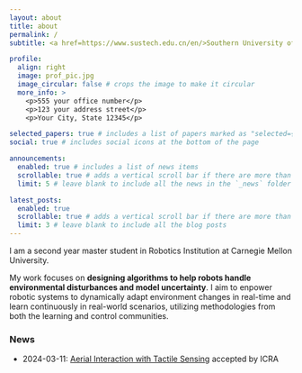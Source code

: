```yaml
---
layout: about
title: about
permalink: /
subtitle: <a href=https://www.sustech.edu.cn/en/>Southern University of Science and Technology</a>, <a href=https://eee.sustech.edu.cn//>Robotics Institute</a>, Master of Electronic Science and Technology.

profile:
  align: right
  image: prof_pic.jpg
  image_circular: false # crops the image to make it circular
  more_info: >
    <p>555 your office number</p>
    <p>123 your address street</p>
    <p>Your City, State 12345</p>

selected_papers: true # includes a list of papers marked as "selected={true}"
social: true # includes social icons at the bottom of the page

announcements:
  enabled: true # includes a list of news items
  scrollable: true # adds a vertical scroll bar if there are more than 3 news items
  limit: 5 # leave blank to include all the news in the `_news` folder

latest_posts:
  enabled: true
  scrollable: true # adds a vertical scroll bar if there are more than 3 new posts items
  limit: 3 # leave blank to include all the blog posts
---
```


I am a second year master student in Robotics Institution at Carnegie Mellon University.

My work focuses on **designing algorithms to help robots handle environmental disturbances and model uncertainty**. I aim to enpower robotic systems to dynamically adapt environment changes in real-time and learn continuously in real-world scenarios, utilizing methodologies from both the learning and control communities.

<!-- Write your biography here. Tell the world about yourself. Link to your favorite [subreddit](http://reddit.com). You can put a picture in, too. The code is already in, just name your picture `prof_pic.jpg` and put it in the `img/` folder. -->

<!-- Put your address / P.O. box / other info right below your picture. You can also disable any of these elements by editing `profile` property of the YAML header of your `_pages/about.md`. Edit `_bibliography/papers.bib` and Jekyll will render your [publications page](/al-folio/publications/) automatically. -->

<!-- Link to your social media connections, too. This theme is set up to use [Font Awesome icons](https://fontawesome.com/) and [Academicons](https://jpswalsh.github.io/academicons/), like the ones below. Add your Facebook, Twitter, LinkedIn, Google Scholar, or just disable all of them. -->

### News

- 2024-03-11: [Aerial Interaction with Tactile Sensing](https://sites.google.com/view/aerial-system-gelsight) accepted by ICRA
